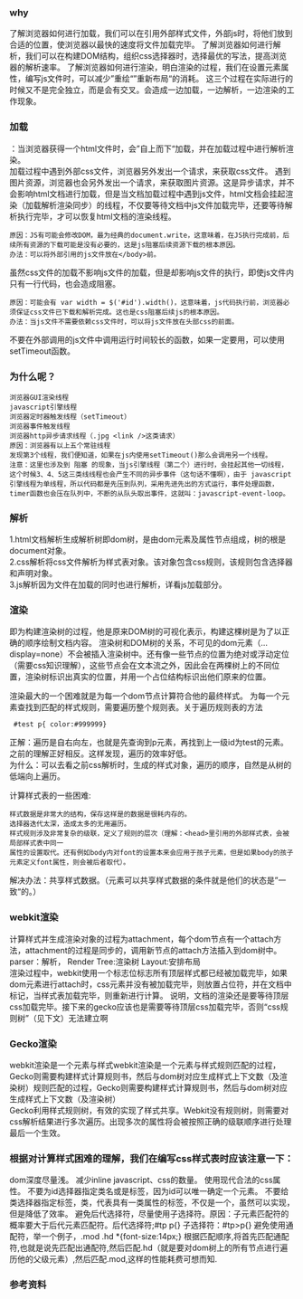 ### why
了解浏览器如何进行加载，我们可以在引用外部样式文件，外部js时，将他们放到合适的位置，使浏览器以最快的速度将文件加载完毕。
了解浏览器如何进行解析，我们可以在构建DOM结构，组织css选择器时，选择最优的写法，提高浏览器的解析速率。
了解浏览器如何进行渲染，明白渲染的过程，我们在设置元素属性，编写js文件时，可以减少”重绘“”重新布局“的消耗。
这三个过程在实际进行的时候又不是完全独立，而是会有交叉。会造成一边加载，一边解析，一边渲染的工作现象。  
### 加载
：当浏览器获得一个html文件时，会”自上而下“加载，并在加载过程中进行解析渲染。    
加载过程中遇到外部css文件，浏览器另外发出一个请求，来获取css文件。
遇到图片资源，浏览器也会另外发出一个请求，来获取图片资源。这是异步请求，并不会影响html文档进行加载，但是当文档加载过程中遇到js文件，html文档会挂起渲染（加载解析渲染同步）的线程，不仅要等待文档中js文件加载完毕，还要等待解析执行完毕，才可以恢复html文档的渲染线程。   
```
原因：JS有可能会修改DOM，最为经典的document.write，这意味着，在JS执行完成前，后续所有资源的下载可能是没有必要的，这是js阻塞后续资源下载的根本原因。
办法：可以将外部引用的js文件放在</body>前。
```


虽然css文件的加载不影响js文件的加载，但是却影响js文件的执行，即使js文件内只有一行代码，也会造成阻塞。
```
原因：可能会有 var width = $('#id').width()，这意味着，js代码执行前，浏览器必须保证css文件已下载和解析完成。这也是css阻塞后续js的根本原因。
办法：当js文件不需要依赖css文件时，可以将js文件放在头部css的前面。
```

不要在外部调用的js文件中调用运行时间较长的函数，如果一定要用，可以使用setTimeout函数。  
### 为什么呢？
```
浏览器GUI渲染线程
javascript引擎线程
浏览器定时器触发线程（setTimeout）
浏览器事件触发线程
浏览器http异步请求线程（.jpg <link />这类请求）
原因：浏览器有以上五个常驻线程
发现第3个线程，我们便知道，如果在js内使用setTimeout()那么会调用另一个线程。
注意：这里也涉及到 阻塞 的现象，当js引擎线程（第二个）进行时，会挂起其他一切线程，这个时候3、4、5这三类线线程也会产生不同的异步事件（这句话不懂啊），由于 javascript引擎线程为单线程，所以代码都是先压到队列，采用先进先出的方式运行，事件处理函数，timer函数也会压在队列中，不断的从队头取出事件，这就叫：javascript-event-loop。
```

### 解析
1.html文档解析生成解析树即dom树，是由dom元素及属性节点组成，树的根是document对象。    
2.css解析将css文件解析为样式表对象。该对象包含css规则，该规则包含选择器和声明对象。  
3.js解析因为文件在加载的同时也进行解析，详看js加载部分。  
### 渲染
即为构建渲染树的过程，他是原来DOM树的可视化表示，构建这棵树是为了以正确的顺序绘制文档内容。
渲染树和DOM树的关系，不可见的dom元素（<head>…</head> display=none）不会被插入渲染树中。还有像一些节点的位置为绝对或浮动定位（需要css知识理解），这些节点会在文本流之外，因此会在两棵树上的不同位置，渲染树标识出真实的位置，并用一个占位结构标识出他们原来的位置。  

渲染最大的一个困难就是为每一个dom节点计算符合他的最终样式。
为每一个元素查找到匹配的样式规则，需要遍历整个规则表。关于遍历规则表的方法
```
 #test p{ color:#999999}
```
正解：遍历是自右向左，也就是先查询到p元素，再找到上一级id为test的元素。之前的理解正好相反。这样发现，遍历的效率好低。  
为什么：可以去看之前css解析时，生成的样式对象，遍历的顺序，自然是从树的低端向上遍历。  

计算样式表的一些困难:
```
样式数据是非常大的结构，保存这样是的数据是很耗内存的。
选择器迭代太深，造成太多的无用遍历。
样式规则涉及非常复杂的级联，定义了规则的层次（理解：<head>里引用的外部样式表，会被局部样式表中同一
属性的设置取代。还有例如body内对font的设置本来会应用于孩子元素，但是如果body的孩子元素定义font属性，则会被后者取代）。
```

解决办法：共享样式数据。（元素可以共享样式数据的条件就是他们的状态是”一致“的。）

### webkit渲染
计算样式并生成渲染对象的过程为attachment，每个dom节点有一个attach方法，attachment的过程是同步的，调用新节点的attach方法插入到dom树中。
parser：解析， Render Tree:渲染树 Layout:安排布局  
渲染过程中，webkit使用一个标志位标志所有顶层样式都已经被加载完毕，如果dom元素进行attach时，css元素并没有被加载完毕，则放置占位符，并在文档中标记，当样式表加载完毕，则重新进行计算。
说明，文档的渲染还是要等待顶层css加载完毕。接下来的gecko应该也是需要等待顶层css加载完毕，否则“css规则树”（见下文）无法建立啊

### Gecko渲染
webkit渲染是一个元素与样式webkit渲染是一个元素与样式规则匹配的过程，Gecko则需要构建样式计算规则书，然后与dom树对应生成样式上下文数（及渲染树）规则匹配的过程，Gecko则需要构建样式计算规则书，然后与dom树对应生成样式上下文数（及渲染树）  
 Gecko利用样式规则树，有效的实现了样式共享。Webkit没有规则树，则需要对css解析结果进行多次遍历。出现多次的属性将会被按照正确的级联顺序进行处理最后一个生效。  

### 根据对计算样式困难的理解，我们在编写css样式表时应该注意一下：
dom深度尽量浅。
减少inline javascript、css的数量。
使用现代合法的css属性。
不要为id选择器指定类名或是标签，因为id可以唯一确定一个元素。
不要给类选择器指定标签，类，代表具有一类属性的标签，不仅是一个，虽然可以实现，但是降低了效率。
避免后代选择符，尽量使用子选择符。原因：子元素匹配符的概率要大于后代元素匹配符。后代选择符;#tp p{} 子选择符：#tp>p{}
避免使用通配符，举一个例子，.mod .hd *{font-size:14px;} 根据匹配顺序,将首先匹配通配符,也就是说先匹配出通配符,然后匹配.hd（就是要对dom树上的所有节点进行遍历他的父级元素）,然后匹配.mod,这样的性能耗费可想而知.


### 参考资料


